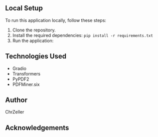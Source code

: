 ## Local Setup
To run this application locally, follow these steps:
1. Clone the repository.
2. Install the required dependencies:
```pip install -r requirements.txt```
3. Run the application:

## Technologies Used
- Gradio
- Transformers
- PyPDF2
- PDFMiner.six

## Author
ChrZeller


## Acknowledgements

